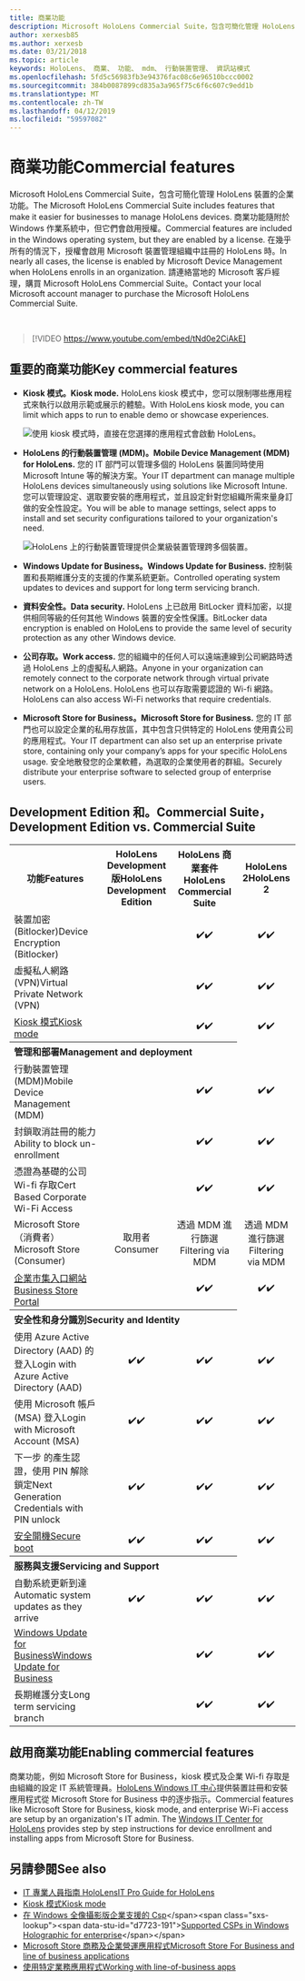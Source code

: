 ```yaml
---
title: 商業功能
description: Microsoft HoloLens Commercial Suite，包含可簡化管理 HoloLens 裝置的企業功能。
author: xerxesb85
ms.author: xerxesb
ms.date: 03/21/2018
ms.topic: article
keywords: HoloLens、 商業、 功能、 mdm、 行動裝置管理、 資訊站模式
ms.openlocfilehash: 5fd5c56983fb3e94376fac08c6e96510bccc0002
ms.sourcegitcommit: 384b0087899cd835a3a965f75c6f6c607c9edd1b
ms.translationtype: MT
ms.contentlocale: zh-TW
ms.lasthandoff: 04/12/2019
ms.locfileid: "59597082"
---
```

# <a name="commercial-features"></a><span data-ttu-id="d7723-104">商業功能</span><span class="sxs-lookup"><span data-stu-id="d7723-104">Commercial features</span></span>

<span data-ttu-id="d7723-105">Microsoft HoloLens Commercial Suite，包含可簡化管理 HoloLens 裝置的企業功能。</span><span class="sxs-lookup"><span data-stu-id="d7723-105">The Microsoft HoloLens Commercial Suite includes features that make it easier for businesses to manage HoloLens devices.</span></span> <span data-ttu-id="d7723-106">商業功能隨附於 Windows 作業系統中，但它們會啟用授權。</span><span class="sxs-lookup"><span data-stu-id="d7723-106">Commercial features are included in the Windows operating system, but they are enabled by a license.</span></span> <span data-ttu-id="d7723-107">在幾乎所有的情況下，授權會啟用 Microsoft 裝置管理組織中註冊的 HoloLens 時。</span><span class="sxs-lookup"><span data-stu-id="d7723-107">In nearly all cases, the license is enabled by Microsoft Device Management when HoloLens enrolls in an organization.</span></span> <span data-ttu-id="d7723-108">請連絡當地的 Microsoft 客戶經理，購買 Microsoft HoloLens Commercial Suite。</span><span class="sxs-lookup"><span data-stu-id="d7723-108">Contact your local Microsoft account manager to purchase the Microsoft HoloLens Commercial Suite.</span></span>

&nbsp;

>[!VIDEO https://www.youtube.com/embed/tNd0e2CiAkE]

## <a name="key-commercial-features"></a><span data-ttu-id="d7723-109">重要的商業功能</span><span class="sxs-lookup"><span data-stu-id="d7723-109">Key commercial features</span></span>

* <span data-ttu-id="d7723-110">**Kiosk 模式。**</span><span class="sxs-lookup"><span data-stu-id="d7723-110">**Kiosk mode.**</span></span> <span data-ttu-id="d7723-111">HoloLens kiosk 模式中，您可以限制哪些應用程式來執行以啟用示範或展示的體驗。</span><span class="sxs-lookup"><span data-stu-id="d7723-111">With HoloLens kiosk mode, you can limit which apps to run to enable demo or showcase experiences.</span></span>

  ![使用 kiosk 模式時，直接在您選擇的應用程式會啟動 HoloLens。](images/201608-kioskmode-400px.png)

* <span data-ttu-id="d7723-113">**HoloLens 的行動裝置管理 (MDM)。**</span><span class="sxs-lookup"><span data-stu-id="d7723-113">**Mobile Device Management (MDM) for HoloLens.**</span></span> <span data-ttu-id="d7723-114">您的 IT 部門可以管理多個的 HoloLens 裝置同時使用 Microsoft Intune 等的解決方案。</span><span class="sxs-lookup"><span data-stu-id="d7723-114">Your IT department can manage multiple HoloLens devices simultaneously using solutions like Microsoft Intune.</span></span> <span data-ttu-id="d7723-115">您可以管理設定、選取要安裝的應用程式，並且設定針對您組織所需來量身訂做的安全性設定。</span><span class="sxs-lookup"><span data-stu-id="d7723-115">You will be able to manage settings, select apps to install and set security configurations tailored to your organization's need.</span></span>

  ![HoloLens 上的行動裝置管理提供企業級裝置管理跨多個裝置。](images/201608-enterprisemanagement-400px.png)
  
* <span data-ttu-id="d7723-117">**Windows Update for Business。**</span><span class="sxs-lookup"><span data-stu-id="d7723-117">**Windows Update for Business.**</span></span> <span data-ttu-id="d7723-118">控制裝置和長期維護分支的支援的作業系統更新。</span><span class="sxs-lookup"><span data-stu-id="d7723-118">Controlled operating system updates to devices and support for long term servicing branch.</span></span>
* <span data-ttu-id="d7723-119">**資料安全性。**</span><span class="sxs-lookup"><span data-stu-id="d7723-119">**Data security.**</span></span> <span data-ttu-id="d7723-120">HoloLens 上已啟用 BitLocker 資料加密，以提供相同等級的任何其他 Windows 裝置的安全性保護。</span><span class="sxs-lookup"><span data-stu-id="d7723-120">BitLocker data encryption is enabled on HoloLens to provide the same level of security protection as any other Windows device.</span></span>
* <span data-ttu-id="d7723-121">**公司存取。**</span><span class="sxs-lookup"><span data-stu-id="d7723-121">**Work access.**</span></span> <span data-ttu-id="d7723-122">您的組織中的任何人可以遠端連線到公司網路時透過 HoloLens 上的虛擬私人網路。</span><span class="sxs-lookup"><span data-stu-id="d7723-122">Anyone in your organization can remotely connect to the corporate network through virtual private network on a HoloLens.</span></span> <span data-ttu-id="d7723-123">HoloLens 也可以存取需要認證的 Wi-fi 網路。</span><span class="sxs-lookup"><span data-stu-id="d7723-123">HoloLens can also access Wi-Fi networks that require credentials.</span></span>
* <span data-ttu-id="d7723-124">**Microsoft Store for Business。**</span><span class="sxs-lookup"><span data-stu-id="d7723-124">**Microsoft Store for Business.**</span></span> <span data-ttu-id="d7723-125">您的 IT 部門也可以設定企業的私用存放區，其中包含只供特定的 HoloLens 使用貴公司的應用程式。</span><span class="sxs-lookup"><span data-stu-id="d7723-125">Your IT department can also set up an enterprise private store, containing only your company’s apps for your specific HoloLens usage.</span></span> <span data-ttu-id="d7723-126">安全地散發您的企業軟體，為選取的企業使用者的群組。</span><span class="sxs-lookup"><span data-stu-id="d7723-126">Securely distribute your enterprise software to selected group of enterprise users.</span></span>

## <a name="development-edition-vs-commercial-suite"></a><span data-ttu-id="d7723-127">Development Edition 和。Commercial Suite，</span><span class="sxs-lookup"><span data-stu-id="d7723-127">Development Edition vs. Commercial Suite</span></span>

<table>
<tr>
<th><span data-ttu-id="d7723-128">功能</span><span class="sxs-lookup"><span data-stu-id="d7723-128">Features</span></span></th><th><span data-ttu-id="d7723-129">HoloLens Development 版</span><span class="sxs-lookup"><span data-stu-id="d7723-129">HoloLens Development Edition</span></span></th><th><span data-ttu-id="d7723-130">HoloLens 商業套件</span><span class="sxs-lookup"><span data-stu-id="d7723-130">HoloLens Commercial Suite</span></span></th><th><span data-ttu-id="d7723-131">HoloLens 2</span><span class="sxs-lookup"><span data-stu-id="d7723-131">HoloLens 2</span></span></th>
</tr><tr>
<td><span data-ttu-id="d7723-132">裝置加密 (Bitlocker)</span><span class="sxs-lookup"><span data-stu-id="d7723-132">Device Encryption (Bitlocker)</span></span></td><td></td><td style="text-align: center;"><span data-ttu-id="d7723-133">✔️</span><span class="sxs-lookup"><span data-stu-id="d7723-133">✔️</span></span></td><td style="text-align: center;"><span data-ttu-id="d7723-134">✔️</span><span class="sxs-lookup"><span data-stu-id="d7723-134">✔️</span></span></td>
</tr><tr>
<td><span data-ttu-id="d7723-135">虛擬私人網路 (VPN)</span><span class="sxs-lookup"><span data-stu-id="d7723-135">Virtual Private Network (VPN)</span></span></td><td></td><td style="text-align: center;"><span data-ttu-id="d7723-136">✔️</span><span class="sxs-lookup"><span data-stu-id="d7723-136">✔️</span></span></td><td style="text-align: center;"><span data-ttu-id="d7723-137">✔️</span><span class="sxs-lookup"><span data-stu-id="d7723-137">✔️</span></span></td>
</tr><tr>
<td><span data-ttu-id="d7723-138"><a href="using-the-windows-device-portal.md#kiosk-mode">Kiosk 模式</a></span><span class="sxs-lookup"><span data-stu-id="d7723-138"><a href="using-the-windows-device-portal.md#kiosk-mode">Kiosk mode</a></span></span></td><td></td><td style="text-align: center;"><span data-ttu-id="d7723-139">✔️</span><span class="sxs-lookup"><span data-stu-id="d7723-139">✔️</span></span></td><td style="text-align: center;"><span data-ttu-id="d7723-140">✔️</span><span class="sxs-lookup"><span data-stu-id="d7723-140">✔️</span></span></td>
</tr><tr>
<th colspan="3" style="text-align: left;"> <span data-ttu-id="d7723-141">管理和部署</span><span class="sxs-lookup"><span data-stu-id="d7723-141">Management and deployment</span></span></th>
</tr><tr>
<td><span data-ttu-id="d7723-142">行動裝置管理 (MDM)</span><span class="sxs-lookup"><span data-stu-id="d7723-142">Mobile Device Management (MDM)</span></span></td><td style="text-align: center;"></td><td style="text-align: center;"><span data-ttu-id="d7723-143">✔️</span><span class="sxs-lookup"><span data-stu-id="d7723-143">✔️</span></span></td><td style="text-align: center;"><span data-ttu-id="d7723-144">✔️</span><span class="sxs-lookup"><span data-stu-id="d7723-144">✔️</span></span></td>
</tr><tr>
<td><span data-ttu-id="d7723-145">封鎖取消註冊的能力</span><span class="sxs-lookup"><span data-stu-id="d7723-145">Ability to block un-enrollment</span></span></td><td></td><td style="text-align: center;"><span data-ttu-id="d7723-146">✔️</span><span class="sxs-lookup"><span data-stu-id="d7723-146">✔️</span></span></td><td style="text-align: center;"><span data-ttu-id="d7723-147">✔️</span><span class="sxs-lookup"><span data-stu-id="d7723-147">✔️</span></span></td>
</tr><tr>
<td><span data-ttu-id="d7723-148">憑證為基礎的公司 Wi-fi 存取</span><span class="sxs-lookup"><span data-stu-id="d7723-148">Cert Based Corporate Wi-Fi Access</span></span></td><td></td><td style="text-align: center;"><span data-ttu-id="d7723-149">✔️</span><span class="sxs-lookup"><span data-stu-id="d7723-149">✔️</span></span></td><td style="text-align: center;"><span data-ttu-id="d7723-150">✔️</span><span class="sxs-lookup"><span data-stu-id="d7723-150">✔️</span></span></td>
</tr><tr>
<td><span data-ttu-id="d7723-151">Microsoft Store （消費者）</span><span class="sxs-lookup"><span data-stu-id="d7723-151">Microsoft Store (Consumer)</span></span></td><td style="text-align: center;"><span data-ttu-id="d7723-152">取用者</span><span class="sxs-lookup"><span data-stu-id="d7723-152">Consumer</span></span></td><td style="text-align: center;"><span data-ttu-id="d7723-153">透過 MDM 進行篩選</span><span class="sxs-lookup"><span data-stu-id="d7723-153">Filtering via MDM</span></span></td><td style="text-align: center;"><span data-ttu-id="d7723-154">透過 MDM 進行篩選</span><span class="sxs-lookup"><span data-stu-id="d7723-154">Filtering via MDM</span></span></td>
</tr><tr>
<td><span data-ttu-id="d7723-155"><a href="https://technet.microsoft.com/itpro/windows/manage/working-with-line-of-business-apps">企業市集入口網站</a></span><span class="sxs-lookup"><span data-stu-id="d7723-155"><a href="https://technet.microsoft.com/itpro/windows/manage/working-with-line-of-business-apps">Business Store Portal</a></span></span></td><td></td><td style="text-align: center;"><span data-ttu-id="d7723-156">✔️</span><span class="sxs-lookup"><span data-stu-id="d7723-156">✔️</span></span></td><td style="text-align: center;"><span data-ttu-id="d7723-157">✔️</span><span class="sxs-lookup"><span data-stu-id="d7723-157">✔️</span></span></td>
</tr><tr>
<th colspan="3" style="text-align: left;"> <span data-ttu-id="d7723-158">安全性和身分識別</span><span class="sxs-lookup"><span data-stu-id="d7723-158">Security and Identity</span></span></th>
</tr><tr>
<td><span data-ttu-id="d7723-159">使用 Azure Active Directory (AAD) 的登入</span><span class="sxs-lookup"><span data-stu-id="d7723-159">Login with Azure Active Directory (AAD)</span></span></td><td style="text-align: center;"><span data-ttu-id="d7723-160">✔️</span><span class="sxs-lookup"><span data-stu-id="d7723-160">✔️</span></span></td><td style="text-align: center;"><span data-ttu-id="d7723-161">✔️</span><span class="sxs-lookup"><span data-stu-id="d7723-161">✔️</span></span></td><td style="text-align: center;"><span data-ttu-id="d7723-162">✔️</span><span class="sxs-lookup"><span data-stu-id="d7723-162">✔️</span></span></td>
</tr><tr>
<td><span data-ttu-id="d7723-163">使用 Microsoft 帳戶 (MSA) 登入</span><span class="sxs-lookup"><span data-stu-id="d7723-163">Login with Microsoft Account (MSA)</span></span></td><td style="text-align: center;"><span data-ttu-id="d7723-164">✔️</span><span class="sxs-lookup"><span data-stu-id="d7723-164">✔️</span></span></td><td style="text-align: center;"><span data-ttu-id="d7723-165">✔️</span><span class="sxs-lookup"><span data-stu-id="d7723-165">✔️</span></span></td><td style="text-align: center;"><span data-ttu-id="d7723-166">✔️</span><span class="sxs-lookup"><span data-stu-id="d7723-166">✔️</span></span></td>
</tr><tr>
<td><span data-ttu-id="d7723-167">下一步 的產生認證，使用 PIN 解除鎖定</span><span class="sxs-lookup"><span data-stu-id="d7723-167">Next Generation Credentials with PIN unlock</span></span></td><td style="text-align: center;"><span data-ttu-id="d7723-168">✔️</span><span class="sxs-lookup"><span data-stu-id="d7723-168">✔️</span></span></td><td style="text-align: center;"><span data-ttu-id="d7723-169">✔️</span><span class="sxs-lookup"><span data-stu-id="d7723-169">✔️</span></span></td><td style="text-align: center;"><span data-ttu-id="d7723-170">✔️</span><span class="sxs-lookup"><span data-stu-id="d7723-170">✔️</span></span></td>
</tr><tr>
<td><span data-ttu-id="d7723-171"><a href="https://msdn.microsoft.com/windows/hardware/commercialize/manufacture/desktop/secure-boot-overview">安全開機</a></span><span class="sxs-lookup"><span data-stu-id="d7723-171"><a href="https://msdn.microsoft.com/windows/hardware/commercialize/manufacture/desktop/secure-boot-overview">Secure boot</a></span></span></td><td style="text-align: center;"><span data-ttu-id="d7723-172">✔️</span><span class="sxs-lookup"><span data-stu-id="d7723-172">✔️</span></span></td><td style="text-align: center;"><span data-ttu-id="d7723-173">✔️</span><span class="sxs-lookup"><span data-stu-id="d7723-173">✔️</span></span></td><td style="text-align: center;"><span data-ttu-id="d7723-174">✔️</span><span class="sxs-lookup"><span data-stu-id="d7723-174">✔️</span></span></td>
</tr><tr>
<th colspan="3" style="text-align: left;"> <span data-ttu-id="d7723-175">服務與支援</span><span class="sxs-lookup"><span data-stu-id="d7723-175">Servicing and Support</span></span></th>
</tr><tr>
<td><span data-ttu-id="d7723-176">自動系統更新到達</span><span class="sxs-lookup"><span data-stu-id="d7723-176">Automatic system updates as they arrive</span></span></td><td style="text-align: center;"><span data-ttu-id="d7723-177">✔️</span><span class="sxs-lookup"><span data-stu-id="d7723-177">✔️</span></span></td><td style="text-align: center;"><span data-ttu-id="d7723-178">✔️</span><span class="sxs-lookup"><span data-stu-id="d7723-178">✔️</span></span></td><td style="text-align: center;"><span data-ttu-id="d7723-179">✔️</span><span class="sxs-lookup"><span data-stu-id="d7723-179">✔️</span></span></td>
</tr><tr>
<td><span data-ttu-id="d7723-180"><a href="https://technet.microsoft.com/itpro/windows/plan/windows-update-for-business">Windows Update for Business</a></span><span class="sxs-lookup"><span data-stu-id="d7723-180"><a href="https://technet.microsoft.com/itpro/windows/plan/windows-update-for-business">Windows Update for Business</a></span></span></td><td></td><td style="text-align: center;"><span data-ttu-id="d7723-181">✔️</span><span class="sxs-lookup"><span data-stu-id="d7723-181">✔️</span></span></td><td style="text-align: center;"><span data-ttu-id="d7723-182">✔️</span><span class="sxs-lookup"><span data-stu-id="d7723-182">✔️</span></span></td>
</tr><tr>
<td><span data-ttu-id="d7723-183">長期維護分支</span><span class="sxs-lookup"><span data-stu-id="d7723-183">Long term servicing branch</span></span></td><td></td><td style="text-align: center;"><span data-ttu-id="d7723-184">✔️</span><span class="sxs-lookup"><span data-stu-id="d7723-184">✔️</span></span></td><td style="text-align: center;"><span data-ttu-id="d7723-185">✔️</span><span class="sxs-lookup"><span data-stu-id="d7723-185">✔️</span></span></td>
</tr>
</table>



## <a name="enabling-commercial-features"></a><span data-ttu-id="d7723-186">啟用商業功能</span><span class="sxs-lookup"><span data-stu-id="d7723-186">Enabling commercial features</span></span>

<span data-ttu-id="d7723-187">商業功能，例如 Microsoft Store for Business，kiosk 模式及企業 Wi-fi 存取是由組織的設定 IT 系統管理員。[HoloLens Windows IT 中心](https://technet.microsoft.com/itpro/hololens/index)提供裝置註冊和安裝應用程式從 Microsoft Store for Business 中的逐步指示。</span><span class="sxs-lookup"><span data-stu-id="d7723-187">Commercial features like Microsoft Store for Business, kiosk mode, and enterprise Wi-Fi access are setup by an organization's IT admin. The [Windows IT Center for HoloLens](https://technet.microsoft.com/itpro/hololens/index) provides step by step instructions for device enrollment and installing apps from Microsoft Store for Business.</span></span>

## <a name="see-also"></a><span data-ttu-id="d7723-188">另請參閱</span><span class="sxs-lookup"><span data-stu-id="d7723-188">See also</span></span>
* [<span data-ttu-id="d7723-189">IT 專業人員指南 HoloLens</span><span class="sxs-lookup"><span data-stu-id="d7723-189">IT Pro Guide for HoloLens</span></span>](https://technet.microsoft.com/itpro/hololens/index)
* [<span data-ttu-id="d7723-190">Kiosk 模式</span><span class="sxs-lookup"><span data-stu-id="d7723-190">Kiosk mode</span></span>](using-the-windows-device-portal.md#kiosk-mode)
* <span data-ttu-id="d7723-191">[在 Windows 全像攝影版企業支援的 Csp](https://msdn.microsoft.com/library/windows/hardware/dn920025(v=vs.85).aspx#HoloLens)</span><span class="sxs-lookup"><span data-stu-id="d7723-191">[Supported CSPs in Windows Holographic for enterprise](https://msdn.microsoft.com/library/windows/hardware/dn920025(v=vs.85).aspx#HoloLens)</span></span>
* [<span data-ttu-id="d7723-192">Microsoft Store 商務及企業營運應用程式</span><span class="sxs-lookup"><span data-stu-id="d7723-192">Microsoft Store For Business and line of business applications</span></span>](https://blogs.technet.microsoft.com/sbucci/2016/04/13/windows-store-for-business-and-line-of-business-applications/)
* [<span data-ttu-id="d7723-193">使用特定業務應用程式</span><span class="sxs-lookup"><span data-stu-id="d7723-193">Working with line-of-business apps</span></span>](https://technet.microsoft.com/itpro/windows/manage/working-with-line-of-business-apps)

